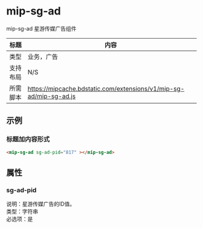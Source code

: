 # mip-sg-ad

mip-sg-ad 星游传媒广告组件

标题|内容
----|----
类型|业务，广告
支持布局|N/S
所需脚本|https://mipcache.bdstatic.com/extensions/v1/mip-sg-ad/mip-sg-ad.js

## 示例

### 标题加内容形式

```html
<mip-sg-ad sg-ad-pid="817" ></mip-sg-ad>
```

## 属性

### sg-ad-pid

说明：星游传媒广告的ID值。  
类型：字符串  
必选项：是  
